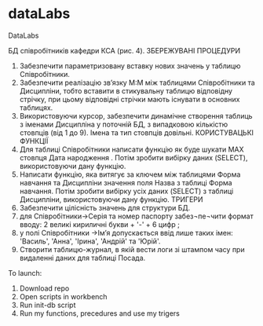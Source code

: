 # dataLabs
DataLabs

БД співробітників кафедри КСА (рис. 4). 
ЗБЕРЕЖУВАНІ ПРОЦЕДУРИ
1. Забезпечити параметризовану вставку нових значень у таблицю Співробітники.
2. Забезпечити реалізацію зв’язку М:М між таблицями Співробітники та Дисципліни, тобто вставити в стикувальну таблицю відповідну стрічку, при цьому відповідні стрічки мають існувати в основних таблицях.
3. Використовуючи курсор, забезпечити динамічне створення таблиць з іменами Дисципліна у поточній БД, з випадковою кількістю стовпців (від 1 до 9). Імена та тип стовпців довільні.
КОРИСТУВАЦЬКІ ФУНКЦІЇ
1. Для таблиці Співробітники написати функцію як буде шукати MAX стовпця Дата народження . Потім зробити вибірку даних (SELECT), використовуючи дану функцію.
2. Написати функцію, яка витягує за ключем між таблицями Форма навчання та Дисципліни значення поля Назва з таблиці Форма навчання. Потім зробити вибірку усіх даних (SELECT) з таблиці Дисципліни, використовуючи дану функцію.
ТРИГЕРИ 
1. Забезпечити цілісність значень для структури БД.
2. для Співробітники→Серія та номер паспорту забез¬пе¬чити формат вводу:  2 великі кириличні букви + '-' + 6 цифр ; 
3. у полі Співробітники →Ім’я допускається ввід лише таких імен: 'Василь', 'Анна', 'Ірина', 'Андрій' та 'Юрій'.
4. Створити таблицю-журнал, в якій вести логи зі штампом часу при видаленні даних для таблиці Посада.

To launch:
   1. Download repo
   2. Open scripts in workbench
   3. Run init-db script
   4. Run my functions, precedures and use my trigers
